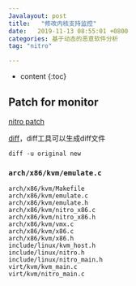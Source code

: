 ```yaml
---
Javalayout: post
title:   "修改内核支持监控"
date:   2019-11-13 08:55:01 +0800
categories: 基于动态的恶意软件分析
tag: "nitro"

---
```


* content
{:toc}




## Patch for monitor

[nitro patch]( https://github.com/KVM-VMI/kvm/commit/19e4dd42830f70a1cad9826bff2c3931f1e1020f )

[diff]( https://en.wikipedia.org/wiki/Diff#Unified_format )，diff工具可以生成diff文件

```shell
diff -u original new
```

### `arch/x86/kvm/emulate.c`

```plain
arch/x86/kvm/Makefile
arch/x86/kvm/emulate.c
arch/x86/kvm/emulate.h
arch/x86/kvm/nitro_x86.c
arch/x86/kvm/nitro_x86.h
arch/x86/kvm/vmx.c
arch/x86/kvm/x86.c
arch/x86/kvm/x86.h
include/linux/kvm_host.h
include/linux/nitro.h
include/linux/nitro_main.h
virt/kvm/kvm_main.c
virt/kvm/nitro_main.c
```

